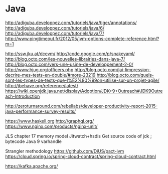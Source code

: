 # Java
http://adiguba.developpez.com/tutoriels/java/tiger/annotations/
http://adiguba.developpez.com/tutoriels/java/6/
http://adiguba.developpez.com/tutoriels/java/7/
http://www.pingtimeout.fr/2012/05/jvm-options-complete-reference.html?m=1

http://ssw.jku.at/dcevm/
http://code.google.com/p/snakeyaml/
http://blog.octo.com/les-nouvelles-librairies-dans-java-7/
http://blog.octo.com/vers-une-usine-de-developpement-2-0/
http://www.hjug.org/officers.php
http://blog.octo.com/jai-limpression-decrire-mes-tests-en-double/#more-23219
http://blog.octo.com/quels-sont-les-types-de-tests-que-l%E2%80%99on-utilise-sur-un-projet-agile/
http://jbehave.org/reference/latest/
https://wiki.openjdk.java.net/display/Adoption/JDK+9+Outreach#JDK9Outreach-Introduction

http://zeroturnaround.com/rebellabs/developer-productivity-report-2015-java-performance-survey-results/

https://www.haskell.org
http://graphql.org/
https://www.nginx.com/products/nginx-unit/

JLS chapter 17 memory model
Jitwatch+hsdis
Get source code of jdk ; bytecode
Java 9 varhandle

Strangler methodology
https://github.com/DiUS/pact-jvm
https://cloud.spring.io/spring-cloud-contract/spring-cloud-contract.html


https://kafka.apache.org/